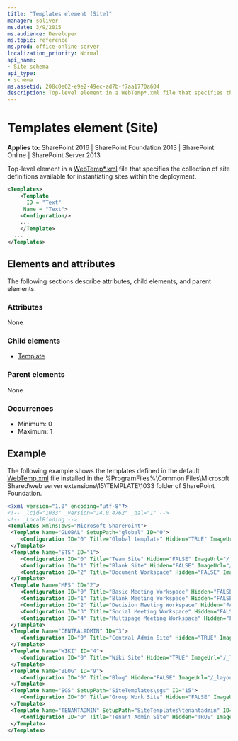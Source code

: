 ```yaml
---
title: "Templates element (Site)"
manager: soliver
ms.date: 3/9/2015
ms.audience: Developer
ms.topic: reference
ms.prod: office-online-server
localization_priority: Normal
api_name:
- Site schema
api_type:
- schema
ms.assetid: 208c0e62-e9e2-49ec-ad7b-f7aa1770a604
description: Top-level element in a WebTemp*.xml file that specifies the collection of site definitions available for instantiating sites within the deployment. 
---
```


# Templates element (Site)

**Applies to:** SharePoint 2016 | SharePoint Foundation 2013 | SharePoint Online | SharePoint Server 2013
  
Top-level element in a [WebTemp\*.xml](http://msdn.microsoft.com/library/199bbb65-d12f-475d-b157-31a1bffe84c8%28Office.15%29.aspx) file that specifies the collection of site definitions available for instantiating sites within the deployment. 
  
```XML
<Templates>
    <Template
      ID = "Text"
     Name = "Text">
    <Configuration/>
    ...
    </Template>
  ...
</Templates>
```

## Elements and attributes

The following sections describe attributes, child elements, and parent elements.

### Attributes

None
   
### Child elements

- [Template](template-element-site.md)
   
### Parent elements

None 
   
### Occurrences

- Minimum: 0
- Maximum: 1   
   
## Example

The following example shows the templates defined in the default [WebTemp.xml](http://msdn.microsoft.com/library/199bbb65-d12f-475d-b157-31a1bffe84c8%28Office.15%29.aspx) file installed in the %ProgramFiles%\Common Files\Microsoft Shared\web server extensions\15\TEMPLATE\1033 folder of SharePoint Foundation. 
  
```XML
<?xml version="1.0" encoding="utf-8"?>
<!-- _lcid="1033" _version="14.0.4762" _dal="1" -->
<!-- _LocalBinding -->
<Templates xmlns:ows="Microsoft SharePoint">
 <Template Name="GLOBAL" SetupPath="global" ID="0">
    <Configuration ID="0" Title="Global template" Hidden="TRUE" ImageUrl="" Description="This template is used for initializing a new site." >   </Configuration>
 </Template>
 <Template Name="STS" ID="1">
    <Configuration ID="0" Title="Team Site" Hidden="FALSE" ImageUrl="/_layouts/images/stts.png" Description="A site for teams to quickly organize, author, and share information. It provides a document library, and lists for managing announcements, calendar items, tasks, and discussions." DisplayCategory="Collaboration" >    </Configuration>
    <Configuration ID="1" Title="Blank Site" Hidden="FALSE" ImageUrl="/_layouts/images/stbs.png" Description="A blank site for you to customize based on your requirements." DisplayCategory="Collaboration" AllowGlobalFeatureAssociations="False" >    </Configuration>
    <Configuration ID="2" Title="Document Workspace" Hidden="FALSE" ImageUrl="/_layouts/images/stdw.png" Description="A site for colleagues to work together on a document. It provides a document library for storing the primary document and supporting files, a tasks list for assigning to-do items, and a links list for resources related to the document." DisplayCategory="Collaboration" >    </Configuration>
 </Template>
 <Template Name="MPS" ID="2">
    <Configuration ID="0" Title="Basic Meeting Workspace" Hidden="FALSE" ImageUrl="/_layouts/images/stmw.png" Description="A site to plan, organize, and capture the results of a meeting. It provides lists for managing the agenda, meeting attendees, and documents." DisplayCategory="Meetings" SupportsMultilingualUI="FALSE" >    </Configuration>
    <Configuration ID="1" Title="Blank Meeting Workspace" Hidden="FALSE" ImageUrl="/_layouts/images/stbm.png" Description="A blank meeting site for you to customize based on your requirements." DisplayCategory="Meetings" SupportsMultilingualUI="FALSE" >    </Configuration>
    <Configuration ID="2" Title="Decision Meeting Workspace" Hidden="FALSE" ImageUrl="/_layouts/images/stdm.png" Description="A site for meetings that track status or make decisions. It provides lists for creating tasks, storing documents, and recording decisions." DisplayCategory="Meetings" SupportsMultilingualUI="FALSE" >    </Configuration>
    <Configuration ID="3" Title="Social Meeting Workspace" Hidden="FALSE" ImageUrl="/_layouts/images/stsm.png" Description="A site to plan social occasions. It provides lists for tracking attendees, providing directions, and storing pictures of the event." DisplayCategory="Meetings" SupportsMultilingualUI="FALSE" >    </Configuration>
    <Configuration ID="4" Title="Multipage Meeting Workspace" Hidden="FALSE" ImageUrl="/_layouts/images/stmm.png" Description="A site to plan, organize, and capture the results of a meeting. It provides lists for managing the agenda and meeting attendees in addition to two blank pages for you to customize based on your requirements." DisplayCategory="Meetings" SupportsMultilingualUI="FALSE" >    </Configuration>
 </Template>
 <Template Name="CENTRALADMIN" ID="3">
    <Configuration ID="0" Title="Central Admin Site" Hidden="TRUE" ImageUrl="" Description="A site for central administration. It provides Web pages and links for application and operations management." >   </Configuration>
 </Template>
 <Template Name="WIKI" ID="4">
    <Configuration ID="0" Title="Wiki Site" Hidden="TRUE" ImageUrl="/_layouts/images/wikiprev.png" Description="A site for a community to brainstorm and share ideas. It provides Web pages that can be quickly edited to record information and then linked together through keywords" DisplayCategory="Collaboration" >    </Configuration>
 </Template>
 <Template Name="BLOG" ID="9">
    <Configuration ID="0" Title="Blog" Hidden="FALSE" ImageUrl="/_layouts/images/stbg.png" Description="A site for a person or team to post ideas, observations, and expertise that site visitors can comment on." DisplayCategory="Collaboration" SupportsMultilingualUI="FALSE" >    </Configuration>
 </Template>
 <Template Name="SGS" SetupPath="SiteTemplates\sgs" ID="15">
    <Configuration ID="0" Title="Group Work Site" Hidden="FALSE" ImageUrl="/_layouts/images/stgb.png" Description="This template provides a groupware solution that enables teams to create, organize, and share information quickly and easily. It includes Group Calendar, Circulation, Phone-Call Memo, the Document Library and the other basic lists." DisplayCategory="Collaboration" >    </Configuration>
 </Template>
 <Template Name="TENANTADMIN" SetupPath="SiteTemplates\tenantadmin" ID="16">
    <Configuration ID="0" Title="Tenant Admin Site" Hidden="TRUE" ImageUrl="" Description="A site for tenant administration. It provides Web pages and links for self-serve administration." >   </Configuration>
 </Template>
</Templates>
```


